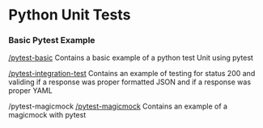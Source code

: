 # Python Unit Tests

### Basic Pytest Example

[/pytest-basic](/pytest-basic/pytests-basic-example.py)
Contains a basic example of a python test Unit using pytest

[/pytest-integration-test](/pytest-integration-test/pytest-integration-test.py)
Contains an example of testing for status 200 and validing if
a response was proper formatted JSON and if a response was proper YAML

/pytest-magicmock
[/pytest-magicmock](/pytest-magicmock/pytest-magicmock-example.py)
Contains an example of a magicmock with pytest